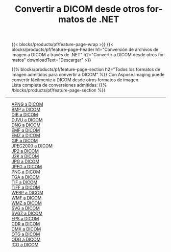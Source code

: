 ﻿---
title: Convertir a DICOM desde otros formatos de .NET 
weight: 3920
url: /es/net/conversion/to/dicom 
lang: es
langdirlevel: 2
locales: zh-hans,ja,it,ru,de,es,fr,nl,id,lt,pl,pt,vi,tr,ko,zh-hant,ar,hi,th,sv,cs,uk,he
description: Usando Aspose.Imaging puede convertir fácilmente a DICOM desde otros formatos
---

{{< blocks/products/pf/feature-page-wrap >}}
{{< blocks/products/pf/feature-page-header h1="Conversión de archivos de imagen a DICOM a través de .NET" h2="Convertir a DICOM desde otros formatos" downloadText="Descargar" >}}


{{% blocks/products/pf/feature-page-section  h2="Todos los formatos de imagen admitidos para convertir a DICOM" %}}
Con Aspose.Imaging puede convertir fácilmente a DICOM desde otros formatos de imagen.
<br/>
Lista completa de conversiones admitidas:
{{% /blocks/products/pf/feature-page-section %}}
<div class="container-fluid productfamilypage bg-gray">
    <div class="convertypes bg-gray agp-content section">
        <div class="container">
		<hr style="margin-left:-20px;"/>
		<div class="row other-converters">
		    <div class='col-md-2 other-converter remove-lp remove-rp'><a href="/imaging/es/net/conversion/apng-to-dicom" >APNG a DICOM</a></div>
<div class='col-md-2 other-converter remove-lp remove-rp'><a href="/imaging/es/net/conversion/bmp-to-dicom" >BMP a DICOM</a></div>
<div class='col-md-2 other-converter remove-lp remove-rp'><a href="/imaging/es/net/conversion/dib-to-dicom" >DIB a DICOM</a></div>
<div class='col-md-2 other-converter remove-lp remove-rp'><a href="/imaging/es/net/conversion/djvu-to-dicom" >DJVU a DICOM</a></div>
<div class='col-md-2 other-converter remove-lp remove-rp'><a href="/imaging/es/net/conversion/dng-to-dicom" >DNG a DICOM</a></div>
<div class='col-md-2 other-converter remove-lp remove-rp'><a href="/imaging/es/net/conversion/emf-to-dicom" >EMF a DICOM</a></div>
<div class='col-md-2 other-converter remove-lp remove-rp'><a href="/imaging/es/net/conversion/emz-to-dicom" >EMZ a DICOM</a></div>
<div class='col-md-2 other-converter remove-lp remove-rp'><a href="/imaging/es/net/conversion/gif-to-dicom" >GIF a DICOM</a></div>
<div class='col-md-2 other-converter remove-lp remove-rp'><a href="/imaging/es/net/conversion/jpeg2000-to-dicom" >JPEG2000 a DICOM</a></div>
<div class='col-md-2 other-converter remove-lp remove-rp'><a href="/imaging/es/net/conversion/jp2-to-dicom" >JP2 a DICOM</a></div>
<div class='col-md-2 other-converter remove-lp remove-rp'><a href="/imaging/es/net/conversion/j2k-to-dicom" >J2K a DICOM</a></div>
<div class='col-md-2 other-converter remove-lp remove-rp'><a href="/imaging/es/net/conversion/jpg-to-dicom" >JPG a DICOM</a></div>
<div class='col-md-2 other-converter remove-lp remove-rp'><a href="/imaging/es/net/conversion/jpeg-to-dicom" >JPEG a DICOM</a></div>
<div class='col-md-2 other-converter remove-lp remove-rp'><a href="/imaging/es/net/conversion/png-to-dicom" >PNG a DICOM</a></div>
<div class='col-md-2 other-converter remove-lp remove-rp'><a href="/imaging/es/net/conversion/tga-to-dicom" >TGA a DICOM</a></div>
<div class='col-md-2 other-converter remove-lp remove-rp'><a href="/imaging/es/net/conversion/tif-to-dicom" >TIF a DICOM</a></div>
<div class='col-md-2 other-converter remove-lp remove-rp'><a href="/imaging/es/net/conversion/tiff-to-dicom" >TIFF a DICOM</a></div>
<div class='col-md-2 other-converter remove-lp remove-rp'><a href="/imaging/es/net/conversion/webp-to-dicom" >WEBP a DICOM</a></div>
<div class='col-md-2 other-converter remove-lp remove-rp'><a href="/imaging/es/net/conversion/wmf-to-dicom" >WMF a DICOM</a></div>
<div class='col-md-2 other-converter remove-lp remove-rp'><a href="/imaging/es/net/conversion/wmz-to-dicom" >WMZ a DICOM</a></div>
<div class='col-md-2 other-converter remove-lp remove-rp'><a href="/imaging/es/net/conversion/svg-to-dicom" >SVG a DICOM</a></div>
<div class='col-md-2 other-converter remove-lp remove-rp'><a href="/imaging/es/net/conversion/svgz-to-dicom" >SVGZ a DICOM</a></div>
<div class='col-md-2 other-converter remove-lp remove-rp'><a href="/imaging/es/net/conversion/eps-to-dicom" >EPS a DICOM</a></div>
<div class='col-md-2 other-converter remove-lp remove-rp'><a href="/imaging/es/net/conversion/cdr-to-dicom" >CDR a DICOM</a></div>
<div class='col-md-2 other-converter remove-lp remove-rp'><a href="/imaging/es/net/conversion/cmx-to-dicom" >CMX a DICOM</a></div>
<div class='col-md-2 other-converter remove-lp remove-rp'><a href="/imaging/es/net/conversion/otg-to-dicom" >OTG a DICOM</a></div>
<div class='col-md-2 other-converter remove-lp remove-rp'><a href="/imaging/es/net/conversion/odg-to-dicom" >ODG a DICOM</a></div>
<div class='col-md-2 other-converter remove-lp remove-rp'><a href="/imaging/es/net/conversion/ico-to-dicom" >ICO a DICOM</a></div>
                </div>
        </div>
    </div>
</div>
<br/>


